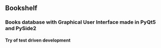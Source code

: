 ## Bookshelf

### Books database with Graphical User Interface made in PyQt5 and PySide2

#### Try of test driven development
